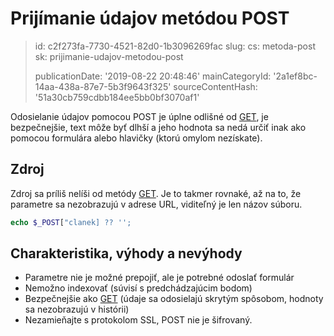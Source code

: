 Prijímanie údajov metódou POST
==============================

> id: c2f273fa-7730-4521-82d0-1b3096269fac
> slug:
> 	cs: metoda-post
> 	sk: prijimanie-udajov-metodou-post
> 
> publicationDate: '2019-08-22 20:48:46'
> mainCategoryId: '2a1ef8bc-14aa-438a-87e7-5b3f9643f325'
> sourceContentHash: '51a30cb759cdbb184ee5bb0bf3070af1'

Odosielanie údajov pomocou POST je úplne odlišné od <a href="/method-get">GET</a>, je bezpečnejšie, text môže byť dlhší a jeho hodnota sa nedá určiť inak ako pomocou formulára alebo hlavičky (ktorú omylom nezískate).

Zdroj
--------------------------

Zdroj sa príliš nelíši od metódy <a href="/method-get">GET</a>. Je to takmer rovnaké, až na to, že parametre sa nezobrazujú v adrese URL, viditeľný je len názov súboru.

```php
echo $_POST["clanek] ?? '';
```

Charakteristika, výhody a nevýhody
--------------------------

- Parametre nie je možné prepojiť, ale je potrebné odoslať formulár
- Nemožno indexovať (súvisí s predchádzajúcim bodom)
- Bezpečnejšie ako <a href="/method-get">GET</a> (údaje sa odosielajú skrytým spôsobom, hodnoty sa nezobrazujú v histórii)
- Nezamieňajte s protokolom SSL, POST nie je šifrovaný.

